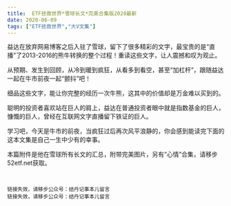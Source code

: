 ```yaml
---
title:  ETF拯救世界*雪球长文*完美合集版2020最新
date: 2020-06-09
tags: ["ETF拯救世界","大V文集"]
---
```


益达在放弃网易博客之后入驻了雪球，留下了很多精彩的文字，最宝贵的是“直播”了2013-2016的熊牛转换的整个过程！重读这些文字，让人震撼和叹为观止。

从预期、发生到回顾，从冷到暖到疯狂，从看多到看空，甚至“加杠杆”，跟随益达一起在牛市前夜一起“颤抖”吧！

细品这些文字，能让你完整的经历一次牛熊，这其中的价值却是万金难以买到的。

聪明的投资者喜欢站在巨人的肩上，益达在普通投资者眼中就是指数基金的巨人，慷慨的巨人，曾经在互联网文字直播留下铁证的巨人。

学习吧，今天是牛市的前夜，当疯狂过后再次风平浪静的，你会感到能读完下面的这本文集是自己一生中少有的幸事。

本篇附件是他在雪球所有长文的汇总，附带完美图片，另有“心情”合集，请移步52etf.net获取。

~~~[获取地址](http://52etf.oss-cn-beijing.aliyuncs.com/52etf/books/ETF%E6%8B%AF%E6%95%91%E4%B8%96%E7%95%8C%E9%9B%AA%E7%90%83%E5%8E%86%E5%8F%B2%E6%96%87%E7%AB%A0_by%E5%85%AC%E4%BC%97%E5%8F%B7@%E7%BB%93%E4%B8%B9%E8%AE%B0%E4%BA%8B%E6%9C%AC%E5%84%BF.pdf)~~~


链接失效，请移步公众号：结丹记事本儿留言
链接失效，请移步公众号：结丹记事本儿留言


